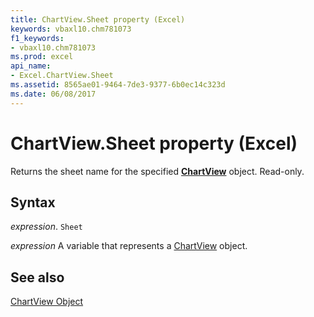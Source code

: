 ```yaml
---
title: ChartView.Sheet property (Excel)
keywords: vbaxl10.chm781073
f1_keywords:
- vbaxl10.chm781073
ms.prod: excel
api_name:
- Excel.ChartView.Sheet
ms.assetid: 8565ae01-9464-7de3-9377-6b0ec14c323d
ms.date: 06/08/2017
---
```



# ChartView.Sheet property (Excel)

Returns the sheet name for the specified  **[ChartView](Excel.ChartView.md)** object. Read-only.


## Syntax

 _expression_. `Sheet`

 _expression_ A variable that represents a [ChartView](Excel.ChartView.md) object.


## See also


[ChartView Object](Excel.ChartView.md)

